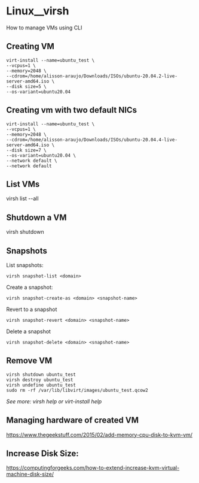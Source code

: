 # Linux__virsh
How to manage VMs using CLI


## Creating VM

```
virt-install --name=ubuntu_test \
--vcpus=1 \
--memory=2048 \
--cdrom=/home/alisson-araujo/Downloads/ISOs/ubuntu-20.04.2-live-server-amd64.iso \
--disk size=5 \
--os-variant=ubuntu20.04
```

## Creating vm with two default NICs

```
virt-install --name=ubuntu_test \
--vcpus=1 \
--memory=2048 \
--cdrom=/home/alisson-araujo/Downloads/ISOs/ubuntu-20.04.4-live-server-amd64.iso \
--disk size=7 \
--os-variant=ubuntu20.04 \
--network default \
--network default
```
## List VMs

virsh list --all

## Shutdown a VM

virsh shutdown <domain>

## Snapshots

List snapshots:
```
virsh snapshot-list <domain>
```
Create a snapshot:
```
virsh snapshot-create-as <domain> <snapshot-name>
```
Revert to a snapshot
```
virsh snapshot-revert <domain> <snapshot-name>
```
Delete a snapshot
```
virsh snapshot-delete <domain> <snapshot-name>
```

## Remove VM

```
virsh shutdown ubuntu_test
virsh destroy ubuntu_test
virsh undefine ubuntu_test
sudo rm -rf /var/lib/libvirt/images/ubuntu_test.qcow2
```
  
_See more: virsh help or virt-install help_

## Managing hardware of created VM

https://www.thegeekstuff.com/2015/02/add-memory-cpu-disk-to-kvm-vm/

## Increase Disk Size:

https://computingforgeeks.com/how-to-extend-increase-kvm-virtual-machine-disk-size/
